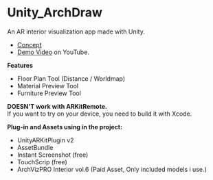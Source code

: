 # Unity_ArchDraw
An AR interior visualization app made with Unity.

* [Concept](https://www.dropbox.com/scl/fi/ph7qgt35nnlzhrzvj88bz/archdraw.pdf?rlkey=0f55oatxrrjf46q7431ps5668&dl=0)
* [Demo Video](https://www.youtube.com/watch?v=IbDmCwjhkos) on YouTube.
  
**Features**
* Floor Plan Tool (Distance / Worldmap)
* Material Preview Tool
* Furniture Preview Tool
  
**DOESN'T work with ARKitRemote.**  
If you want to try on your device, you need to build it with Xcode.  
  
**Plug-in and Assets using in the project:**
* UnityARKitPlugin v2  
* AssetBundle  
* Instant Screenshot (free)  
* TouchScrip (free)  
* ArchVizPRO Interior vol.6 (Paid Asset, Only included models i use.)  
  

